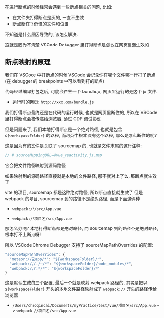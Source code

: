 #

在进行断点的时候经常会遇到一些断点相关的问题, 比如:

- 在文件夹打得断点是灰的, 一直不生效
- 断点断在了奇怪的文件和位置

不知道是什么原因导致的, 该怎么解决.

这就是因为不清楚 VSCode Debugger 里打得断点是怎么在网页里面生效的

## 断点映射的原理

我们在 VSCode 中打断点的时候 VSCode 会记录你在哪个文件哪一行打了断点(在 debugger 的 breakpoints 中可以看到打的断点)

代码经过编译打包之后, 可能会产生一个 bundle.js, 网页里运行的是这个 js 文件:

- 运行时的网页: `http://xxx.com/bundle.js`

我们打得断点最终还是在代码的运行时候, 也就是网页里断住的, 所以在 VSCode 里打得断点会被传递给浏览器, 通过 CDP 调试协议

但是问题来了, 我们本地打得断点是一个绝对路径, 也就是包含 `${workspaceFolder}` 的路径, 而网页中根本没有这个路径, 那么是怎么断住的呢?

这是因为有的文件是关联了 sourcemap 的, 也就是文件末尾的这行注释:

```javascript
// # sourceMappingURL=@vue_reactivity.js.map
```

它会把文件路径映射到源码路径

如果映射到的源码路径直接就是本地的文件路径, 那不就对上了么, 那断点就生效了

vite 的项目, sourcemap 都是这种绝对路径, 所以断点直接就生效了
但是 webpack 的项目, sourcemap 到的路径不是绝对路径, 而是下面这俩种

- `webpack:///src/App.vue`

- `webpack://项目名/src/App.vue`

那怎么办呢? 本地打得断点都是绝对路径, 而 sourcemap 到的路径不是绝对路径, 根本打不上断点呀!

所以 VSCode Chrome Debugger 支持了 sourceMapPathOverrides 的配置:

```javascript
"sourceMapPathOverrides": {
  "meteor://💻app/*": "${workspaceFolder}/*",
  "webpack:///./~/*": "${workspaceFolder}/node_modules/*",
  "webpack://?:*/*": "${workspaceFolder}/*"
}
```

这是默认生成的三个配置, 最后一个就是映射 webpack 路径的, 其实是把以 `${workspaceFolder}` 开头的本地文件路径映射成了 `webpack://` 开头的路径传给浏览器

- `/Users/chaoqincai/Documents/myPractice/test/vue/项目名/src/App.vue` -> `webpack://项目名/src/App.vue`
